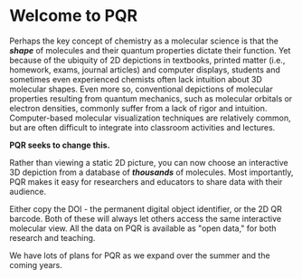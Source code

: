# Welcome to PQR

Perhaps the key concept of chemistry as a molecular science is that the ***shape*** of molecules and their quantum properties dictate their function. Yet because of the ubiquity of 2D depictions in textbooks, printed matter (i.e., homework, exams, journal articles) and computer displays, students and sometimes even experienced chemists often lack intuition about 3D molecular shapes. Even more so, conventional depictions of molecular properties resulting from quantum mechanics, such as molecular orbitals or electron densities, commonly suffer from a lack of rigor and intuition. Computer-based molecular visualization techniques are relatively common, but are often difficult to integrate into classroom activities and lectures.

**PQR seeks to change this.**

Rather than viewing a static 2D picture, you can now choose an interactive 3D depiction from a database of ***thousands*** of molecules. Most importantly, PQR makes it easy for researchers and educators to share data with their audience.

Either copy the DOI - the permanent digital object identifier, or the 2D QR barcode. Both of these will always let others access the same interactive molecular view. All the data on PQR is available as "open data," for both research and teaching.

We have lots of plans for PQR as we expand over the summer and the coming years.

